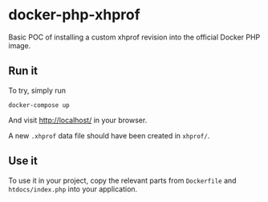 docker-php-xhprof
=================

Basic POC of installing a custom xhprof revision into the official Docker PHP image.

Run it
-------

To try, simply run

    docker-compose up
    
And visit [http://localhost/](http://localhost/) in your browser.

A new `.xhprof` data file should have been created in `xhprof/`.

Use it
------

To use it in your project, copy the relevant parts from `Dockerfile` and `htdocs/index.php` into your application.
